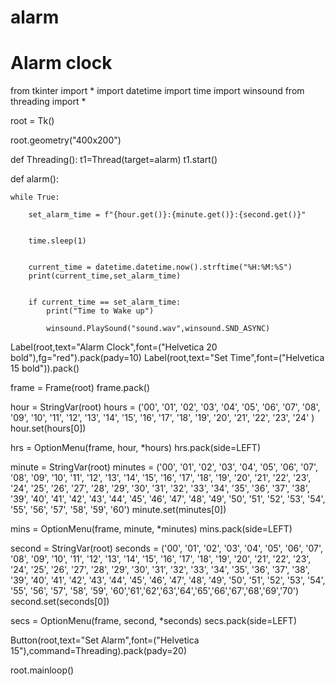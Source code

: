 # alarm
# Alarm clock
from tkinter import *
import datetime
import time
import winsound
from threading import *
 

root = Tk()
 

root.geometry("400x200")
 

def Threading():
    t1=Thread(target=alarm)
    t1.start()
 
def alarm():
    
    while True:
        
        set_alarm_time = f"{hour.get()}:{minute.get()}:{second.get()}"
 
        
        time.sleep(1)
 
        
        current_time = datetime.datetime.now().strftime("%H:%M:%S")
        print(current_time,set_alarm_time)
 
       
        if current_time == set_alarm_time:
            print("Time to Wake up")
            
            winsound.PlaySound("sound.wav",winsound.SND_ASYNC)
 

Label(root,text="Alarm Clock",font=("Helvetica 20 bold"),fg="red").pack(pady=10)
Label(root,text="Set Time",font=("Helvetica 15 bold")).pack()
 
frame = Frame(root)
frame.pack()
 
hour = StringVar(root)
hours = ('00', '01', '02', '03', '04', '05', '06', '07',
         '08', '09', '10', '11', '12', '13', '14', '15',
         '16', '17', '18', '19', '20', '21', '22', '23', '24'
        )
hour.set(hours[0])
 
hrs = OptionMenu(frame, hour, *hours)
hrs.pack(side=LEFT)
 
minute = StringVar(root)
minutes = ('00', '01', '02', '03', '04', '05', '06', '07',
           '08', '09', '10', '11', '12', '13', '14', '15',
           '16', '17', '18', '19', '20', '21', '22', '23',
           '24', '25', '26', '27', '28', '29', '30', '31',
           '32', '33', '34', '35', '36', '37', '38', '39',
           '40', '41', '42', '43', '44', '45', '46', '47',
           '48', '49', '50', '51', '52', '53', '54', '55',
           '56', '57', '58', '59', '60')
minute.set(minutes[0])
 
mins = OptionMenu(frame, minute, *minutes)
mins.pack(side=LEFT)
 
second = StringVar(root)
seconds = ('00', '01', '02', '03', '04', '05', '06', '07',
           '08', '09', '10', '11', '12', '13', '14', '15',
           '16', '17', '18', '19', '20', '21', '22', '23',
           '24', '25', '26', '27', '28', '29', '30', '31',
           '32', '33', '34', '35', '36', '37', '38', '39',
           '40', '41', '42', '43', '44', '45', '46', '47',
           '48', '49', '50', '51', '52', '53', '54', '55',
           '56', '57', '58', '59', '60','61','62','63','64','65','66','67','68','69','70')
second.set(seconds[0])
 
secs = OptionMenu(frame, second, *seconds)
secs.pack(side=LEFT)
 
Button(root,text="Set Alarm",font=("Helvetica 15"),command=Threading).pack(pady=20)
 

root.mainloop()
